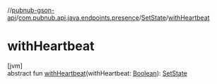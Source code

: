 //[pubnub-gson-api](../../../index.md)/[com.pubnub.api.java.endpoints.presence](../index.md)/[SetState](index.md)/[withHeartbeat](with-heartbeat.md)

# withHeartbeat

[jvm]\
abstract fun [withHeartbeat](with-heartbeat.md)(withHeartbeat: [Boolean](https://kotlinlang.org/api/core/kotlin-stdlib/kotlin/-boolean/index.html)): [SetState](index.md)
